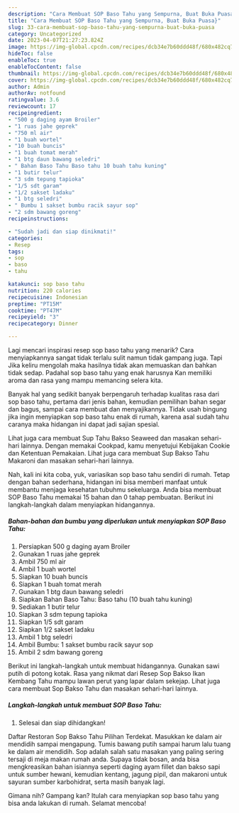 ```yaml
---
description: "Cara Membuat SOP Baso Tahu yang Sempurna, Buat Buka Puasa}"
title: "Cara Membuat SOP Baso Tahu yang Sempurna, Buat Buka Puasa}"
slug: 33-cara-membuat-sop-baso-tahu-yang-sempurna-buat-buka-puasa
category: Uncategorized
date: 2023-04-07T21:27:23.824Z
image: https://img-global.cpcdn.com/recipes/dcb34e7b60ddd48f/680x482cq70/sop-baso-tahu-foto-resep-utama.jpg
hideToc: false
enableToc: true
enableTocContent: false
thumbnail: https://img-global.cpcdn.com/recipes/dcb34e7b60ddd48f/680x482cq70/sop-baso-tahu-foto-resep-utama.jpg
cover: https://img-global.cpcdn.com/recipes/dcb34e7b60ddd48f/680x482cq70/sop-baso-tahu-foto-resep-utama.jpg
author: Admin
authorAv: notfound
ratingvalue: 3.6
reviewcount: 17
recipeingredient:
- "500 g daging ayam Broiler"
- "1 ruas jahe geprek"
- "750 ml air"
- "1 buah wortel"
- "10 buah buncis"
- "1 buah tomat merah"
- "1 btg daun bawang seledri"
- " Bahan Baso Tahu Baso tahu 10 buah tahu kuning"
- "1 butir telur"
- "3 sdm tepung tapioka"
- "1/5 sdt garam"
- "1/2 sakset ladaku"
- "1 btg seledri"
- " Bumbu 1 sakset bumbu racik sayur sop"
- "2 sdm bawang goreng"
recipeinstructions:

- "Sudah jadi dan siap dinikmati!"
categories:
- Resep
tags:
- sop
- baso
- tahu

katakunci: sop baso tahu 
nutrition: 220 calories
recipecuisine: Indonesian
preptime: "PT15M"
cooktime: "PT47M"
recipeyield: "3"
recipecategory: Dinner

---
```



Lagi mencari inspirasi resep sop baso tahu yang menarik? Cara menyiapkannya sangat tidak terlalu sulit namun tidak gampang juga. Tapi Jika keliru mengolah maka hasilnya tidak akan memuaskan dan bahkan tidak sedap. Padahal sop baso tahu yang enak harusnya Kan memiliki aroma dan rasa yang mampu memancing selera kita.


Banyak hal yang sedikit banyak berpengaruh terhadap kualitas rasa dari sop baso tahu, pertama dari jenis bahan, kemudian pemilihan bahan segar dan bagus, sampai cara membuat dan menyajikannya. Tidak usah bingung jika ingin menyiapkan sop baso tahu enak di rumah, karena asal sudah tahu caranya maka hidangan ini dapat jadi sajian spesial.

Lihat juga cara membuat Sup Tahu Bakso Seaweed dan masakan sehari-hari lainnya. Dengan memakai Cookpad, kamu menyetujui Kebijakan Cookie dan Ketentuan Pemakaian. Lihat juga cara membuat Sup Bakso Tahu Makaroni dan masakan sehari-hari lainnya.


Nah, kali ini kita coba, yuk, variasikan sop baso tahu sendiri di rumah. Tetap dengan bahan sederhana, hidangan ini bisa memberi manfaat untuk membantu menjaga kesehatan tubuhmu sekeluarga. Anda bisa membuat SOP Baso Tahu memakai 15 bahan dan 0 tahap pembuatan. Berikut ini langkah-langkah dalam menyiapkan hidangannya.

<!--inarticleads1-->

##### Bahan-bahan dan bumbu yang diperlukan untuk menyiapkan SOP Baso Tahu:

1. Persiapkan 500 g daging ayam Broiler
1. Gunakan 1 ruas jahe geprek
1. Ambil 750 ml air
1. Ambil 1 buah wortel
1. Siapkan 10 buah buncis
1. Siapkan 1 buah tomat merah
1. Gunakan 1 btg daun bawang seledri
1. Siapkan  Bahan Baso Tahu: Baso tahu (10 buah tahu kuning)
1. Sediakan 1 butir telur
1. Siapkan 3 sdm tepung tapioka
1. Siapkan 1/5 sdt garam
1. Siapkan 1/2 sakset ladaku
1. Ambil 1 btg seledri
1. Ambil  Bumbu: 1 sakset bumbu racik sayur sop
1. Ambil 2 sdm bawang goreng


Berikut ini langkah-langkah untuk membuat hidangannya. Gunakan sawi putih di potong kotak. Rasa yang nikmat dari Resep Sop Bakso Ikan Kembang Tahu mampu lawan perut yang lapar dalam sekejap. Lihat juga cara membuat Sop Bakso Tahu dan masakan sehari-hari lainnya. 

<!--inarticleads2-->

##### Langkah-langkah untuk membuat SOP Baso Tahu:


1. Selesai dan siap dihidangkan!

Daftar Restoran Sop Bakso Tahu Pilihan Terdekat. Masukkan ke dalam air mendidih sampai mengapung. Tumis bawang putih sampai harum lalu tuang ke dalam air mendidih. Sop adalah salah satu masakan yang paling sering tersaji di meja makan rumah anda. Supaya tidak bosan, anda bisa mengkreasikan bahan isiannya seperti daging ayam fillet dan bakso sapi untuk sumber hewani, kemudian kentang, jagung pipil, dan makaroni untuk sayuran sumber karbohidrat, serta masih banyak lagi. 

Gimana nih? Gampang kan? Itulah cara menyiapkan sop baso tahu yang bisa anda lakukan di rumah. Selamat mencoba!
